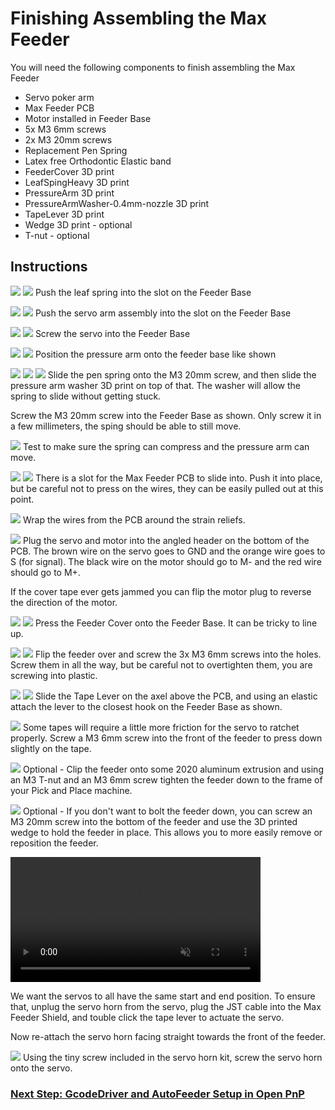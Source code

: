 # Finishing Assembling the Max Feeder

You will need the following components to finish assembling the Max Feeder

- Servo poker arm
- Max Feeder PCB
- Motor installed in Feeder Base
- 5x M3 6mm screws
- 2x M3 20mm screws
- Replacement Pen Spring
- Latex free Orthodontic Elastic band
- FeederCover 3D print
- LeafSpingHeavy 3D print
- PressureArm 3D print
- PressureArmWasher-0.4mm-nozzle 3D print
- TapeLever 3D print
- Wedge 3D print - optional
- T-nut - optional

## Instructions

![](assembly/001_leaf-spring.jpg)
![](assembly/002_leaf-spring2.jpg)
Push the leaf spring into the slot on the Feeder Base

![](assembly/003_servo1.jpg)
![](assembly/004_servo2.jpg)
Push the servo arm assembly into the slot on the Feeder Base

![](assembly/005_servo-screw1.jpg)
![](assembly/006_servo-screw2.jpg)
Screw the servo into the Feeder Base

![](assembly/007_pressure-arm.jpg)
![](assembly/008_pressure-arm2.jpg)
Position the pressure arm onto the feeder base like shown

![](assembly/009_spring-screw.jpg)
![](assembly/010_spring-screw2.jpg)
![](assembly/011_spring-screw3.jpg)
Slide the pen spring onto the M3 20mm screw, and then slide the pressure arm washer 3D print on top of that. The washer will allow the spring to slide without getting stuck.

Screw the M3 20mm screw into the Feeder Base as shown. Only screw it in a few millimeters, the sping should be able to still move.

![](assembly/012_spring-test.jpg)
Test to make sure the spring can compress and the pressure arm can move.

![](assembly/013_pcb-slide.jpg)
![](assembly/014_pcb-slide.jpg)
There is a slot for the Max Feeder PCB to slide into. Push it into place, but be careful not to press on the wires, they can be easily pulled out at this point.

![](assembly/015_wire-wrap.jpg)
Wrap the wires from the PCB around the strain reliefs.

![](assembly/016_plug-in.jpg)
Plug the servo and motor into the angled header on the bottom of the PCB. The brown wire on the servo goes to GND and the orange wire goes to S (for signal). The black wire on the motor should go to M- and the red wire should go to M+. 

If the cover tape ever gets jammed you can flip the motor plug to reverse the direction of the motor.

![](assembly/017_cover.jpg)
![](assembly/018_cover2.jpg)
Press the Feeder Cover onto the Feeder Base. It can be tricky to line up.

![](assembly/019_screws.jpg)
![](assembly/020_screws2.jpg)
Flip the feeder over and screw the 3x M3 6mm screws into the holes. Screw them in all the way, but be careful not to overtighten them, you are screwing into plastic.

![](assembly/021_lever.jpg)
![](assembly/022_lever2.jpg)
Slide the Tape Lever on the axel above the PCB, and using an elastic attach the lever to the closest hook on the Feeder Base as shown.

![](assembly/023_pressure-screw.jpg)
Some tapes will require a little more friction for the servo to ratchet properly. Screw a M3 6mm screw into the front of the feeder to press down slightly on the tape.

![](assembly/024_tnut.jpg)
Optional - Clip the feeder onto some 2020 aluminum extrusion and using an M3 T-nut and an M3 6mm screw tighten the feeder down to the frame of your Pick and Place machine.

![](assembly/025_wedge.jpg)
Optional - If you don't want to bolt the feeder down, you can screw an M3 20mm screw into the bottom of the feeder and use the 3D printed wedge to hold the feeder in place. This allows you to more easily remove or reposition the feeder.

<video src="https://user-images.githubusercontent.com/25337335/216263875-0b8626d9-b433-4cdb-8888-c90433fe03b6.mp4" data-canonical-src="https://user-images.githubusercontent.com/25337335/216263875-0b8626d9-b433-4cdb-8888-c90433fe03b6.mp4" controls="controls" muted="muted" class="d-block rounded-bottom-2 border-top width-fit" style="max-height:640px; min-height: 200px">
</video>

We want the servos to all have the same start and end position. To ensure that, unplug the servo horn from the servo, plug the JST cable into the Max Feeder Shield, and touble click the tape lever to actuate the servo.

Now re-attach the servo horn facing straight towards the front of the feeder.

![](assembly/final-adjustment-screw.jpg)
Using the tiny screw included in the servo horn kit, screw the servo horn onto the servo.


### [Next Step: GcodeDriver and AutoFeeder Setup in Open PnP](openpnp.md)
